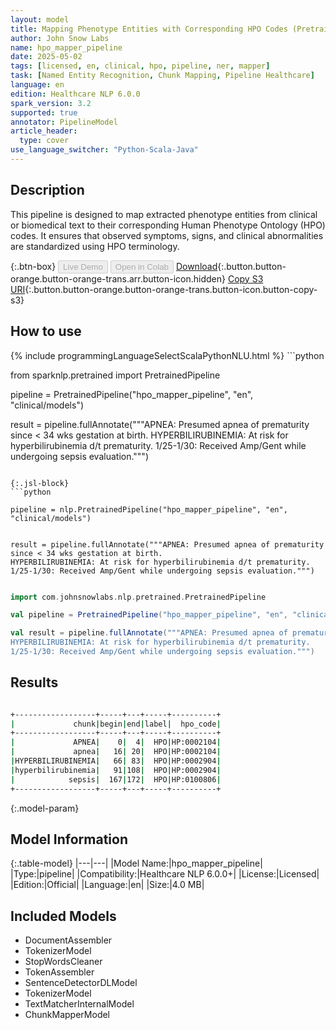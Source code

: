 ```yaml
---
layout: model
title: Mapping Phenotype Entities with Corresponding HPO Codes (Pretrained Pipeline)
author: John Snow Labs
name: hpo_mapper_pipeline
date: 2025-05-02
tags: [licensed, en, clinical, hpo, pipeline, ner, mapper]
task: [Named Entity Recognition, Chunk Mapping, Pipeline Healthcare]
language: en
edition: Healthcare NLP 6.0.0
spark_version: 3.2
supported: true
annotator: PipelineModel
article_header:
  type: cover
use_language_switcher: "Python-Scala-Java"
---
```


## Description

This pipeline is designed to map extracted phenotype entities from clinical or biomedical text to their corresponding Human Phenotype Ontology (HPO) codes. It ensures that observed symptoms, signs, and clinical abnormalities are standardized using HPO terminology.

{:.btn-box}
<button class="button button-orange" disabled>Live Demo</button>
<button class="button button-orange" disabled>Open in Colab</button>
[Download](https://s3.amazonaws.com/auxdata.johnsnowlabs.com/clinical/models/hpo_mapper_pipeline_en_6.0.0_3.2_1746195935268.zip){:.button.button-orange.button-orange-trans.arr.button-icon.hidden}
[Copy S3 URI](s3://auxdata.johnsnowlabs.com/clinical/models/hpo_mapper_pipeline_en_6.0.0_3.2_1746195935268.zip){:.button.button-orange.button-orange-trans.button-icon.button-copy-s3}

## How to use



<div class="tabs-box" markdown="1">
{% include programmingLanguageSelectScalaPythonNLU.html %}
```python

from sparknlp.pretrained import PretrainedPipeline

pipeline = PretrainedPipeline("hpo_mapper_pipeline", "en", "clinical/models")

result = pipeline.fullAnnotate("""APNEA: Presumed apnea of prematurity since < 34 wks gestation at birth.
HYPERBILIRUBINEMIA: At risk for hyperbilirubinemia d/t prematurity.
1/25-1/30: Received Amp/Gent while undergoing sepsis evaluation.""")

```

{:.jsl-block}
```python

pipeline = nlp.PretrainedPipeline("hpo_mapper_pipeline", "en", "clinical/models")


result = pipeline.fullAnnotate("""APNEA: Presumed apnea of prematurity since < 34 wks gestation at birth.
HYPERBILIRUBINEMIA: At risk for hyperbilirubinemia d/t prematurity.
1/25-1/30: Received Amp/Gent while undergoing sepsis evaluation.""")

```
```scala

import com.johnsnowlabs.nlp.pretrained.PretrainedPipeline

val pipeline = PretrainedPipeline("hpo_mapper_pipeline", "en", "clinical/models")

val result = pipeline.fullAnnotate("""APNEA: Presumed apnea of prematurity since < 34 wks gestation at birth.
HYPERBILIRUBINEMIA: At risk for hyperbilirubinemia d/t prematurity.
1/25-1/30: Received Amp/Gent while undergoing sepsis evaluation.""")

```
</div>

## Results

```bash

+------------------+-----+---+-----+----------+
|             chunk|begin|end|label|  hpo_code|
+------------------+-----+---+-----+----------+
|             APNEA|    0|  4|  HPO|HP:0002104|
|             apnea|   16| 20|  HPO|HP:0002104|
|HYPERBILIRUBINEMIA|   66| 83|  HPO|HP:0002904|
|hyperbilirubinemia|   91|108|  HPO|HP:0002904|
|            sepsis|  167|172|  HPO|HP:0100806|
+------------------+-----+---+-----+----------+

```

{:.model-param}
## Model Information

{:.table-model}
|---|---|
|Model Name:|hpo_mapper_pipeline|
|Type:|pipeline|
|Compatibility:|Healthcare NLP 6.0.0+|
|License:|Licensed|
|Edition:|Official|
|Language:|en|
|Size:|4.0 MB|

## Included Models

- DocumentAssembler
- TokenizerModel
- StopWordsCleaner
- TokenAssembler
- SentenceDetectorDLModel
- TokenizerModel
- TextMatcherInternalModel
- ChunkMapperModel